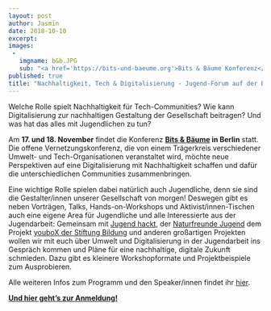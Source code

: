 ```yaml
---
layout: post
author: Jasmin
date: 2018-10-10
excerpt:
images:
 -
   imgname: b&b.JPG
   sub: "<a href='https://bits-und-baeume.org'>Bits & Bäume Konferenz</a>"
published: true
title: "Nachhaltigkeit, Tech & Digitalisierung - Jugend-Forum auf der Bits & Bäume-Konferenz" 
---
```


Welche Rolle spielt Nachhaltigkeit für Tech-Communities? Wie kann Digitalisierung zur nachhaltigen Gestaltung der Gesellschaft beitragen? Und was hat das alles mit Jugendlichen zu tun?

Am **17. und 18. November** findet die Konferenz **[Bits & Bäume](https://bits-und-baeume.org) in Berlin** statt. Die offene Vernetzungskonferenz, die von einem Trägerkreis verschiedener Umwelt- und Tech-Organisationen veranstaltet wird, möchte neue Perspektiven auf eine Digitalisierung mit Nachhaltigkeit schaffen und dafür die unterschiedlichen Communities zusammenbringen. 

Eine wichtige Rolle spielen dabei natürlich auch Jugendliche, denn sie sind die Gestalter/innen unserer Gesellschaft von morgen! Deswegen gibt es neben Vorträgen, Talks, Hands-on-Workshops und Aktivist/innen-Tischen auch eine eigene Area für Jugendliche und alle Interessierte aus der Jugendarbeit: Gemeinsam mit [Jugend hackt](https://jugendhackt.org), der [Naturfreunde Jugend](https://www.naturfreundejugend.de/) dem Projekt [youboX der Stiftung Bildung](https://youpan.de/#) und anderen großartigen Projekten wollen wir mit euch über Umwelt und Digitalisierung in der Jugendarbeit ins Gespräch kommen und Pläne für eine nachhaltige, digitale Zukunft schmieden. Dazu gibt es kleinere Workshopformate und Projektbeispiele zum Ausprobieren. 

Alle weiteren Infos zum Programm und den Speaker/innen findet ihr [hier](https://bits-und-baeume.org/programm).

**[Und hier geht’s zur Anmeldung!](https://pretix.eu/bits-und-baeume/171811/)**
